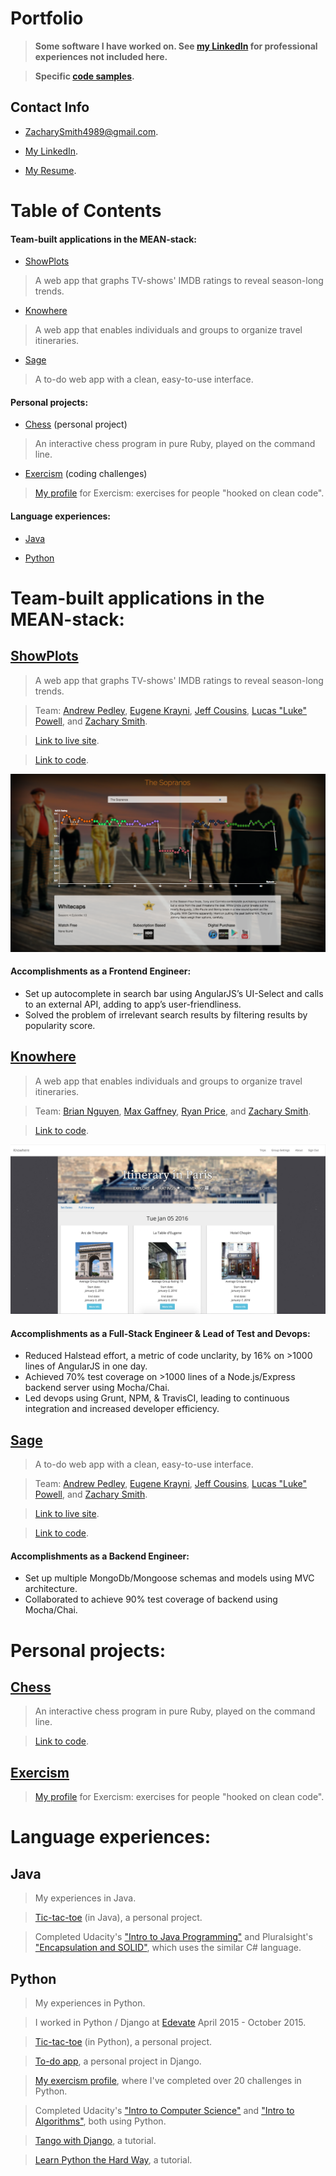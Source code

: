 # Portfolio

> __Some software I have worked on.  See [my LinkedIn](https://www.linkedin.com/in/ZacharySmith4989) for professional experiences not included here.__

> __Specific [code samples](code_sample.md).__

## Contact Info

- ZacharySmith4989@gmail.com.

- [My LinkedIn](https://www.linkedin.com/in/ZacharySmith4989).

- [My Resume](https://drive.google.com/file/d/0B6b9i_P8hx_TLXM1VW0xLV9MbWs/view?usp=sharing).

# Table of Contents

#### Team-built applications in the MEAN-stack:

- [ShowPlots](#showplots)

> A web app that graphs TV-shows' IMDB ratings to reveal season-long trends.

- [Knowhere](#knowhere)

> A web app that enables individuals and groups to organize travel itineraries.

- [Sage](#sage)

> A to-do web app with a clean, easy-to-use interface.

#### Personal projects:

- [Chess](#chess) (personal project)

> An interactive chess program in pure Ruby, played on the command line.

- [Exercism](#exercism) (coding challenges)

> [My profile](http://exercism.io/ZacharyRSmith) for Exercism: exercises for people "hooked on clean code".

#### Language experiences:

- [Java](#java)

- [Python](#python)



# Team-built applications in the MEAN-stack:

## [ShowPlots](http://www.showplots.com/)

> A web app that graphs TV-shows' IMDB ratings to reveal season-long trends.

> Team: [Andrew Pedley](http://GitHub.com/apedley), [Eugene Krayni](http://GitHub.com/eakray), [Jeff Cousins](http://GitHub.com/jeffcousins), [Lucas "Luke" Powell](http://GitHub.com/lukebpowell), and [Zachary Smith](http://GitHub.com/ZacharyRSmith).

> [Link to live site](http://www.showplots.com).

> [Link to code](https://github.com/ZacharyRSmith/showplots).

![Image of ShowPlots](/show-plots.png)

#### Accomplishments as a Frontend Engineer:

- Set up autocomplete in search bar using AngularJS’s UI-Select and calls to an external API, adding to app’s user-friendliness.
- Solved the problem of irrelevant search results by filtering results by popularity score.



## [Knowhere](https://github.com/ZacharyRSmith/Knowhere)

> A web app that enables individuals and groups to organize travel itineraries.

> Team: [Brian Nguyen](http://github.com/brianacnguyen), [Max Gaffney](http://GitHub.com/mgaff), [Ryan Price](http://GitHub.com/rsprice), and [Zachary Smith](http://GitHub.com/ZacharyRSmith).

<!--
> [Link to live site](https://knowhere.herokuapp.com).
-->

> [Link to code](https://github.com/ZacharyRSmith/Knowhere).

![Image of Knowhere](/knowhere.png)

#### Accomplishments as a Full-Stack Engineer & Lead of Test and Devops:

- Reduced Halstead effort, a metric of code unclarity, by 16% on >1000 lines of AngularJS in one day.
- Achieved 70% test coverage on >1000 lines of a Node.js/Express backend server using Mocha/Chai.
- Led devops using Grunt, NPM, & TravisCI, leading to continuous integration and increased developer efficiency.



## [Sage](http://sageknights.herokuapp.com)

> A to-do web app with a clean, easy-to-use interface.

> Team: [Andrew Pedley](http://GitHub.com/apedley), [Eugene Krayni](http://GitHub.com/eakray), [Jeff Cousins](http://GitHub.com/jeffcousins), [Lucas "Luke" Powell](http://GitHub.com/lukebpowell), and [Zachary Smith](http://GitHub.com/ZacharyRSmith).

> [Link to live site](http://sageknights.herokuapp.com).

> [Link to code](https://github.com/ZacharyRSmith/sage).

#### Accomplishments as a Backend Engineer:

- Set up multiple MongoDb/Mongoose schemas and models using MVC architecture.
- Collaborated to achieve 90% test coverage of backend using Mocha/Chai.



# Personal projects:

## [Chess](https://github.com/ZacharyRSmith/chess)

> An interactive chess program in pure Ruby, played on the command line.

> [Link to code](https://github.com/ZacharyRSmith/chess).



## [Exercism](http://exercism.io/ZacharyRSmith)

> [My profile](http://exercism.io/ZacharyRSmith) for Exercism: exercises for people "hooked on clean code".



# Language experiences:

## Java

> My experiences in Java.

> [Tic-tac-toe](https://github.com/ZacharyRSmith/java-ttt) (in Java), a personal project.

> Completed Udacity's ["Intro to Java Programming"](https://www.udacity.com/courses/cs046) and Pluralsight's ["Encapsulation and SOLID"](https://app.pluralsight.com/library/courses/encapsulation-solid/table-of-contents), which uses the similar C# language.



## Python

> My experiences in Python.

> I worked in Python / Django at [Edevate](https://www.linkedin.com/company/3497543?trk=tyah&trkInfo=clickedVertical%3Acompany%2CclickedEntityId%3A3497543%2Cidx%3A2-1-2%2CtarId%3A1455165145351%2Ctas%3Aedevate) April 2015 - October 2015.

> [Tic-tac-toe](https://github.com/ZacharyRSmith/Py-tic-tac-toe) (in Python), a personal project.

> [To-do app](https://github.com/ZacharyRSmith/todo), a personal project in Django.

> [My exercism profile](http://exercism.io/ZacharyRSmith), where I've completed over 20 challenges in Python.

> Completed Udacity's ["Intro to Computer Science"](https://www.udacity.com/courses/cs101) and ["Intro to Algorithms"](https://www.udacity.com/courses/cs215), both using Python.

> [Tango with Django](https://github.com/ZacharyRSmith/twd), a tutorial.

> [Learn Python the Hard Way](https://github.com/ZacharyRSmith/Py), a tutorial.
